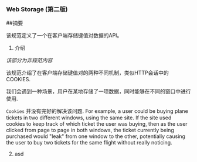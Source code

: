 ### Web Storage (第二版)

##摘要

该规范定义了一个在客户端存储键值对数据的API。



1. 介绍

 *该部分为非规范内容*

该规范介绍了在客户端存储键值对的两种不同机制，类似HTTP会话中的COOKIES.

我们会遇到一种场景，用户在某地存储了一项数据，同时能够在不同的窗口中进行使用.

`Cookies` 并没有完好的解决该问题. For example, a user could be buying plane tickets in two different windows, using the same site. If the site used cookies to keep track of which ticket the user was buying, then as the user clicked from page to page in both windows, the ticket currently being purchased would "leak" from one window to the other, potentially causing the user to buy two tickets for the same flight without really noticing.

2. asd



